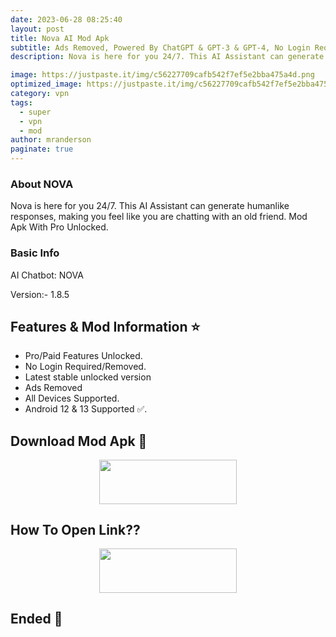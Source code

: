 ```yaml
---
date: 2023-06-28 08:25:40
layout: post
title: Nova AI Mod Apk
subtitle: Ads Removed, Powered By ChatGPT & GPT-3 & GPT-4, No Login Required.
description: Nova is here for you 24/7. This AI Assistant can generate humanlike responses, making you feel like you are chatting with an old friend. Mod Apk With Pro Unlocked.

image: https://justpaste.it/img/c56227709cafb542f7ef5e2bba475a4d.png
optimized_image: https://justpaste.it/img/c56227709cafb542f7ef5e2bba475a4d.png
category: vpn
tags:
  - super
  - vpn
  - mod
author: mranderson
paginate: true
---
```


### About NOVA
Nova is here for you 24/7. This AI Assistant can generate humanlike responses, making you feel like you are chatting with an old friend. Mod Apk With Pro Unlocked.

### Basic Info
AI Chatbot: NOVA

Version:- 1.8.5

<!--page-->

## Features & Mod Information ⭐

- Pro/Paid Features Unlocked.
- No Login Required/Removed.
- Latest stable unlocked version
- Ads Removed 
- All Devices Supported.
- Android 12 & 13 Supported ✅.

## Download Mod Apk 📩

<p align="center"><a href="https://9qr.de/ndoivn"><img src="https://img.shields.io/badge/Download-Now-black?&style=for-the-badge&logo=download" width="220" height="70.45"></a></p>


## How To Open Link??

<p align="center"><a href="https://t.me/HowToRedirect/5"><img src="https://img.shields.io/badge/HowToOpen-Link-black?&style=for-the-badge&logo=telegram" width="220" height="70.45"></a></p>

## Ended 👀